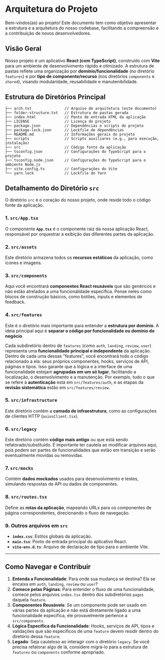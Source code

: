 # Arquitetura do Projeto

Bem-vindos(as) ao projeto! Este documento tem como objetivo apresentar a estrutura e a arquitetura do nosso codebase, facilitando a compreensão e a contribuição de novos desenvolvedores.

## Visão Geral

Nosso projeto é um aplicativo **React (com TypeScript)**, construído com **Vite** para um ambiente de desenvolvimento rápido e otimizado. A estrutura de pastas reflete uma organização por **domínio/funcionalidade** (no diretório `features`) e por **tipo de componente/recurso** (nos diretórios `components` e `shared`), visando modularidade, reusabilidade e manutenibilidade.

## Estrutura de Diretórios Principal

```plaintext
├── arch.txt               // Arquivo de arquitetura (este documento)
├── folder-structure.txt   // Estrutura de pastas gerada
├── index.html             // Ponto de entrada HTML da aplicação
├── LICENSE                // Licença do projeto
├── package.json           // Dependências e scripts do projeto
├── package-lock.json      // Lockfile de dependências
├── README.md              // Informações gerais do projeto
├── scripts                // Scripts auxiliares (e.g., para execução, instalação)
├── src                    // Código fonte da aplicação
├── tsconfig.json          // Configurações do TypeScript para o projeto
├── tsconfig.node.json     // Configurações do TypeScript para o ambiente Node.js
├── vite.config.ts         // Configurações do Vite
└── yarn.lock              // Lockfile do Yarn
```

## Detalhamento do Diretório `src`

O diretório `src` é o coração do nosso projeto, onde reside todo o código fonte da aplicação.

### 1. `src/App.tsx`

O componente **`App.tsx`** é o componente raiz da nossa aplicação React, responsável por orquestrar a exibição das diferentes partes da aplicação.

### 2. `src/assets`

Este diretório armazena todos os **recursos estáticos** da aplicação, como ícones e imagens.

### 3. `src/components`

Aqui você encontrará **componentes React reusáveis** que são genéricos e não estão atrelados a uma funcionalidade específica. Pense neles como blocos de construção básicos, como botões, inputs e elementos de feedback.

### 4. `src/features`

Este é o diretório mais importante para entender a **estrutura por domínio**. A ideia principal aqui é **separar o código por funcionalidade ou domínio de negócio**.

Cada subdiretório dentro de `features` (como `auth`, `landing`, `review`, `user`) representa uma **funcionalidade principal e independente** da aplicação. Dentro de cada uma dessas "features", você encontrará todo o código relacionado a ela: seus próprios componentes, hooks, serviços de API, páginas e tipos. Isso garante que a lógica e a interface de uma funcionalidade estejam **agrupadas em um só lugar**, facilitando a localização, o desenvolvimento e a manutenção. Por exemplo, tudo o que se refere à **autenticação** está em `src/features/auth`, e as etapas da **revisão sistemática** estão em `src/features/review`.

### 5. `src/infrastructure`

Este diretório contém a **camada de infraestrutura**, como as configurações de clientes HTTP (`axiosClient.tsx`).

### 6. `src/legacy`

Este diretório contém **código mais antigo** ou que está sendo refatorado/substituído. É importante ter cautela ao modificar arquivos aqui, pois podem ser partes de funcionalidades que estão em transição e serão eventualmente movidas ou removidas.

### 7. `src/mocks`

Contém **dados mockados** usados para desenvolvimento e testes, simulando respostas de API ou dados de componentes.

### 8. `src/routes.tsx`

Define as **rotas da aplicação**, mapeando URLs para os componentes de página correspondentes, direcionando o fluxo de navegação.

### 9. Outros arquivos em `src`

* **`index.css`**: Estilos globais da aplicação.
* **`main.tsx`**: Ponto de entrada principal do aplicativo React.
* **`vite-env.d.ts`**: Arquivo de declaração de tipo para o ambiente Vite.

---

## Como Navegar e Contribuir

1. **Entenda a Funcionalidade**: Para onde sua mudança se destina? Ela se encaixa em `auth`, `landing`, `review` ou `user`?
2. **Comece pelas Páginas**: Para entender o fluxo de uma funcionalidade, comece pelos arquivos `index.tsx` dentro dos subdiretórios `pages` daquela `feature`.
3. **Componentes Reusáveis**: Se um componente pode ser usado em várias partes da aplicação e não está diretamente ligado a uma funcionalidade específica, ele provavelmente pertence a `src/components`.
4. **Lógica Específica da Funcionalidade**: Hooks, serviços de API, tipos e validações que são específicos de uma `feature` devem residir dentro do diretório dessa `feature`.
5. **Legado**: Seja cauteloso ao interagir com o diretório `legacy`. Se você precisa refatorar algo de lá, considere migrá-lo para a estrutura de `features` ou `components` conforme apropriado.
